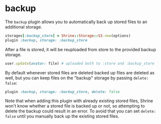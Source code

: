 # backup

The `backup` plugin allows you to automatically back up stored files to an
additional storage.

```rb
storages[:backup_store] = Shrine::Storage::S3.new(options)
plugin :backup, storage: :backup_store
```

After a file is stored, it will be reuploaded from store to the provided backup
storage.

```rb
user.update(avatar: file) # uploaded both to :store and :backup_store
```

By default whenever stored files are deleted backed up files are deleted as
well, but you can keep files on the "backup" storage by passing `delete:
false`:

```rb
plugin :backup, storage: :backup_store, delete: false
```

Note that when adding this plugin with already existing stored files, Shrine
won't know whether a stored file is backed up or not, so attempting to delete
the backup could result in an error. To avoid that you can set `delete: false`
until you manually back up the existing stored files.

